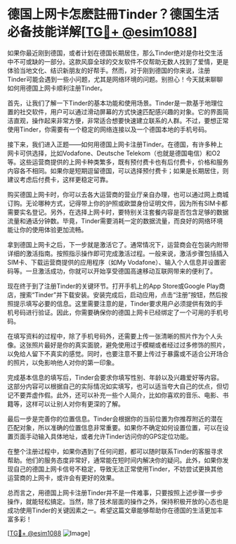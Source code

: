 # 德国上网卡怎麽註冊Tinder？德国生活必备技能详解[[TG💪+ @esim1088](https://t.me/s/esim1088)]

如果你最近刚到德国，或者计划在德国长期居住，那么Tinder绝对是你社交生活中不可或缺的一部分。这款风靡全球的交友软件不仅帮助无数人找到了爱情，更是体验当地文化、结识新朋友的好帮手。然而，对于刚到德国的你来说，注册Tinder可能会遇到一些小问题，尤其是网络环境的问题。别担心！今天就来聊聊如何用德国上网卡顺利注册Tinder。

首先，让我们了解一下Tinder的基本功能和使用场景。Tinder是一款基于地理位置的社交软件，用户可以通过滑动屏幕的方式快速匹配感兴趣的对象。它的界面简洁直观，操作起来非常方便，非常适合想要快速建立联系的人群。不过，要想正常使用Tinder，你需要有一个稳定的网络连接以及一个德国本地的手机号码。

接下来，我们进入正题——如何用德国上网卡注册Tinder。在德国，有许多种上网卡可供选择，比如Vodafone、Deutsche Telekom（也就是德国电信）和O2等。这些运营商提供的上网卡种类繁多，既有预付费卡也有后付费卡，价格和服务内容各不相同。如果你是短期逗留德国，可以选择预付费卡；如果是长期居住，则建议考虑后付费卡，这样更稳定可靠。

购买德国上网卡时，你可以去各大运营商的营业厅亲自办理，也可以通过网上商城订购。无论哪种方式，记得带上你的护照或欧盟身份证明文件，因为所有SIM卡都需要实名登记。另外，在选择上网卡时，要特别关注套餐内容是否包含足够的数据流量和通话分钟数。毕竟，Tinder需要消耗一定的数据流量，而良好的网络环境能让你的使用体验更加流畅。

拿到德国上网卡之后，下一步就是激活它了。通常情况下，运营商会在包装内附带详细的激活指南。按照指示操作即可完成激活过程。一般来说，激活步骤包括插入SIM卡、下载运营商提供的应用程序（如My Vodafone）、输入个人信息并设置密码等。一旦激活成功，你就可以开始享受德国高速移动互联网带来的便利了。

现在终于到了注册Tinder的关键环节。打开手机上的App Store或Google Play商店，搜索“Tinder”并下载安装。安装完成后，启动应用，点击“注册”按钮，然后按照提示填写必要的信息。这里需要注意的是，Tinder要求用户必须提供有效的手机号码进行验证。因此，你需要确保你的德国上网卡已经绑定了一个可用的手机号码。

在填写资料的过程中，除了手机号码外，还需要上传一张清晰的照片作为个人头像。这张照片最好是你的真实面貌，避免使用过于模糊或者经过过多修饰的照片，以免给人留下不真实的感觉。同时，也要注意不要上传过于暴露或不适合公开场合的照片，以免影响他人对你的第一印象。

完成基本信息的填写后，Tinder会要求你填写性别、年龄以及兴趣爱好等内容。这部分内容可以根据自己的实际情况如实填写，也可以适当夸大自己的优点，但切记不要弄虚作假。此外，还可以补充一些个人简介，比如你喜欢的音乐、电影、书籍等，这样可以让别人对你有更深的了解。

最后一步是完善你的位置信息。Tinder会根据你的当前位置为你推荐附近的潜在匹配对象，所以准确的位置信息非常重要。如果你不确定如何设置位置，可以在设置页面手动输入具体地址，或者允许Tinder访问你的GPS定位功能。

在整个注册过程中，如果你遇到了任何问题，都可以随时联系Tinder的客服寻求帮助。他们的服务态度非常好，通常能在短时间内解决你的疑问。此外，如果你发现自己的德国上网卡信号不稳定，导致无法正常使用Tinder，不妨尝试更换其他运营商的上网卡，或许会有更好的效果。

总而言之，用德国上网卡注册Tinder并不是一件难事，只要按照上述步骤一步步操作，就能轻松搞定。当然，除了技术层面的操作之外，保持积极开放的心态也是成功使用Tinder的关键因素之一。希望这篇文章能够帮助你在德国的生活更加丰富多彩！

[[TG💪+ @esim1088](https://t.me/s/esim1088) ![Image](https://i.postimg.cc/4NQfJmqS/Snipaste-2025-05-13-00-14-12.png)]